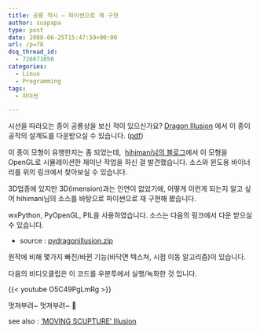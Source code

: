 ```yaml
---
title: 공룡 착시 – 파이썬으로 재 구현
author: suapapa
type: post
date: 2008-06-25T15:47:59+00:00
url: /p=78
dsq_thread_id:
  - 726671050
categories:
  - Linux
  - Programming
tags:
  - 파이썬

---
```

시선을 따라오는 종이 공룡상을 보신 적이 있으신가요? [Dragon Illusion][1] 에서 이 종이 공작의 설계도를 다운받으실 수 있습니다. ([pdf][2])

이 종이 모형이 유행한지는 좀 되었는데,&nbsp; [hihimani님의 블로그][3]에서 이 모형을 OpenGL로 시뮬레이션한 재미난 작업을 하신 걸 발견했습니다. 소스와 윈도용 바이너리를 위의 링크에서 찾아보실 수 있습니다.

3D업종에 있지만 3D(imension)과는 인연이 없었기에, 어떻게 이런게 되는지 알고 싶어 hihimani님의 소스를 바탕으로 파이썬으로 재 구현해 봤습니다.

wxPython, PyOpenGL, PIL을 사용하였습니다. 소스는 다음의 링크에서 다운 받으실 수 있습니다.&nbsp;

  * source : [pydragonillusion.zip][4]

원작에 비해 몇가지 빠진/바뀐 기능(바닥면 텍스쳐, 시점 이동 알고리즘)이 있습니다.

다음의 비디오클립은 이 코드를 우분투에서 실행/녹화한 것 입니다.

{{< youtube O5C49PgLmRg >}}

멋져부려~ 멋져부려~ 🙂

see also : [&#8216;MOVING SCUPTURE&#8217; Illusion][5]

 [1]: http://www.grand-illusions.com/opticalillusions/dragon_illusion/
 [2]: http://www.grand-illusions.com/images/articles/opticalillusions/dragon_illusion/dragon.pdf
 [3]: http://blog.naver.com/hihimani/80044960403
 [4]: https://asset.homin.dev/blog/2008/06/pydragonillusion.zip "pydragonillusion.zip"
 [5]: http://ravensblight.com/Illusion.html